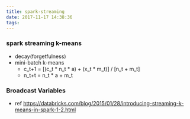 ```yaml
---
title: spark-streaming
date: 2017-11-17 14:38:36
tags:
---
```


### spark streaming k-means
* decay(forgetfulness)
* mini-batch k-means
    * c_t+1 = [(c_t * n_t * a) + (x_t * m_t)] / [n_t + m_t]
    * n_t+t = n_t * a + m_t


### Broadcast Variables

* ref
https://databricks.com/blog/2015/01/28/introducing-streaming-k-means-in-spark-1-2.html


